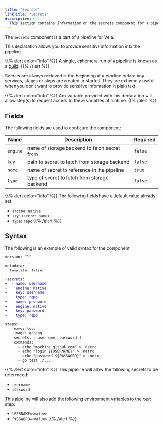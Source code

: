 ```yaml
---
title: "Secrets"
linkTitle: "Secrets"
description: >
  This section contains information on the secrets component for a pipeline.
---
```


The `secrets` component is a part of a [pipeline](/docs/concepts/pipeline) for Vela.

This declaration allows you to provide sensitive information into the pipeline.

{{% alert color="info" %}}
A single, ephemeral run of a pipeline is known as a [build](/docs/concepts/system/build).
{{% /alert %}}

Secrets are always retrieved at the beginning of a pipeline before any services, stages or steps are created or started. They are extremely useful when you don't want to provide sensitive information in plain text.

{{% alert color="info" %}}
Any variable provided with this declaration will allow step(s) to request access to these variables at runtime.
{{% /alert %}}

## Fields

The following fields are used to configure the component:

| Name     | Description                                  | Required |
| -------- | -------------------------------------------- | -------- |
| `engine` | name of storage backend to fetch secret from | `false`  |
| `key`    | path to secret to fetch from storage backend | `false`  |
| `name`   | name of secret to reference in the pipeline  | `true`   |
| `type`   | type of secret to fetch from storage backend | `false`  |

{{% alert color="info" %}}
The following fields have a default value already set:
* `engine`: `native`
* `key`: `<secret name>`
* `type`: `repo`
{{% /alert %}}

## Syntax

The following is an example of valid syntax for the component:

```diff
version: "1"

metadata:
  template: false

+secrets:
+  - name: username
+    engine: native
+    key: username
+    type: repo
+  - name: password
+    engine: native
+    key: password
+    type: repo

steps:
  - name: test
    image: golang
    secrets: [ username, password ]
    commands:
      - echo "machine github.com" > .netrc
      - echo "login ${USERNAME}" > .netrc
      - echo "password ${PASSWORD}" > .netrc
      - go test ./...
```

{{% alert color="info" %}}
This pipeline will allow the following secrets to be referenced:
* `username`
* `password`

This pipeline will also add the following environment variables to the `test` step:
* `USERNAME=<value>`
* `PASSWORD=<value>`
{{% /alert %}}
